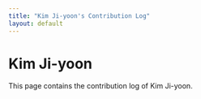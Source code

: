 ```yaml
---
title: "Kim Ji-yoon's Contribution Log"
layout: default
---
```


# Kim Ji-yoon

This page contains the contribution log of Kim Ji-yoon.
